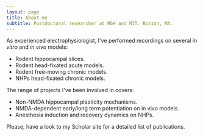 ```yaml
---
layout: page
title: About me
subtitle: Postdoctoral researcher at MGH and MIT. Boston, MA.
---
```


As experienced electrophysiologist, I've performed recordings on several _in vitro_ and _in vivo_ models:

- Rodent hippocampal slices.
- Rodent head-fixated acute models.
- Rodent free-moving chronic models.
- NHPs head-fixated chronic models.

The range of projects I've been involved in covers:

- Non-NMDA hippocampal plasticity mechanisms.
- NMDA-dependent early/long term potentiation on in vivo models.
- Anesthesia induction and recovery dynamics on NHPs. 

Please, have a look to my Scholar site for a detailed list of publications. 
